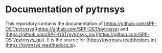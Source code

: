 # Documentation of pytrnsys

This repository contains the documentation of [https://github.com/SPF-OST/pytrnsys](https://github.com/SPF-OST/pytrnsys)
and [https://github.com/SPF-OST/pytrnsys_gui](https://github.com/SPF-OST/pytrnsys_gui). It is the source for 
[https://pytrnsys.readthedocs.io](https://pytrnsys.readthedocs.io).